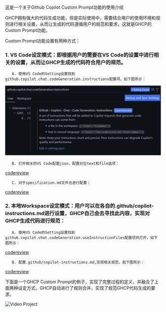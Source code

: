 这是一个关于Github Copilot Custom Prompt功能的使用介绍

GHCP拥有强大的代码生成功能，但是实际使用中，需要结合用户的使用环境和规则进行相关设置，从而让生成的代码遵循用户的规范和要求，这就是GHCP的Custom Prompt功能。

Custom Prompt功能设置有两种方式：

### 1. VS Code设定模式：即根据用户的需要在VS Code的设置中进行相关的设置，从而让GHCP生成的代码符合用户的规范。

       A. 使用VS Code的Setting设置找到github.copilot.chat.codeGeneration.instructions配置项，如下图所示：

![codereview](./resources/vscode_setting.png)

       B. 打开相关的VS Code配置json，配置对应text和file选项：

[codereview](./resources/setting_json.png)

       C. 对于specification.md文件也进行配置：

[codereview](./resources/specification.png)


### 2. 本地Workspace设定模式：用户可以在各自的.github/copilot-instructions.md进行设置，GHCP自己会去寻找此内容，实现对GHCP生成代码进行规范：

       A. 使用VS Code的Setting设置找到github.copilot.chat.codeGeneration.useInstructionFiles配置项并打开，如下图所示：

[codereview](./resources/instructionsetting.png)

       B. 配置.github/copilot-instructions.md,实现相关规范，如下图所示：

[codereview](./resources/instruction.png)


下面是一个GHCP Custom Prompt的例子，实现了完整过程的定义，并融合了上面两种设定方式，GHCP自动进行了规则合并，实现了规范GHCP代码生成的要求。

![Video Project](https://github.com/CopilotNext/GHCP_Demo/blob/main/customPrompt/resources/custprompt.gif)